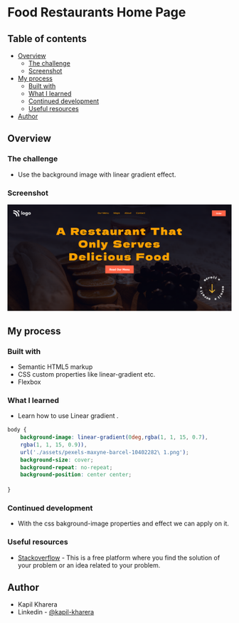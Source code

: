 # Food Restaurants Home Page

## Table of contents

  - [Overview](#overview)
    - [The challenge](#the-challenge)
    - [Screenshot](#screenshot)
  - [My process](#my-process)
    - [Built with](#built-with)
    - [What I learned](#what-i-learned)
    - [Continued development](#continued-development)
    - [Useful resources](#useful-resources)
  - [Author](#author)


## Overview

### The challenge

- Use the background image with linear gradient effect.

### Screenshot

![](./Screenshot-Project-2.png)


## My process

### Built with

- Semantic HTML5 markup
- CSS custom properties like linear-gradient etc.
- Flexbox

### What I learned

- Learn how to use Linear gradient .
  
```css
body {
    background-image: linear-gradient(0deg,rgba(1, 1, 15, 0.7),
    rgba(1, 1, 15, 0.9)),
    url('./assets/pexels-maxyne-barcel-10402282\ 1.png');
    background-size: cover;
    background-repeat: no-repeat;
    background-position: center center;

}

```



### Continued development

- With the css bakground-image properties and effect we can apply on it.

### Useful resources

- [Stackoverflow](https://stackoverflow.com/) - This is a free platform where you find the solution of your problem or an idea related to your problem.


## Author

- Kapil Kharera
- Linkedin - [@kapil-kharera](https://www.linkedin.com/in/kapil-kharera-191b83245/)

